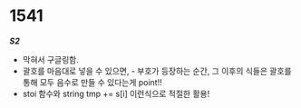 # 1541
***S2***
- 막혀서 구글링함.
- 괄호를 마음대로 넣을 수 있으면, - 부호가 등장하는 순간, 그 이후의 식들은 괄호를 통해 모두 음수로 만들 수 있다는게 point!!
- stoi 함수와 string tmp += s[i] 이런식으로 적절한 활용!